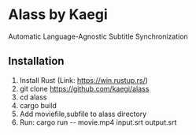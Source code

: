 # Alass by Kaegi
Automatic Language-Agnostic Subtitle Synchronization

## Installation

1. Install Rust (Link: https://win.rustup.rs/)
2. git clone https://github.com/kaegi/alass
3. cd alass
4. cargo build
5. Add moviefile,subfile to alass directory
6. Run: cargo run -- movie.mp4 input.srt output.srt
